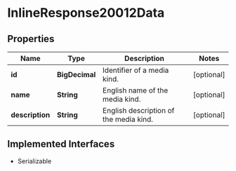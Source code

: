 

# InlineResponse20012Data


## Properties

Name | Type | Description | Notes
------------ | ------------- | ------------- | -------------
**id** | **BigDecimal** | Identifier of a media kind. |  [optional]
**name** | **String** | English name of the media kind. |  [optional]
**description** | **String** | English description of the media kind. |  [optional]


## Implemented Interfaces

* Serializable


